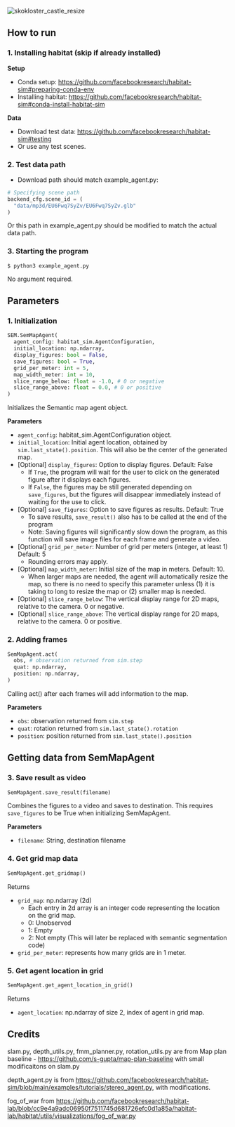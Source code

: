 ![skokloster_castle_resize](https://user-images.githubusercontent.com/47484587/196324233-92771932-eb4d-489a-8da0-66f9df7d92a4.gif)

## How to run

### 1. Installing habitat (skip if already installed)

**Setup**
- Conda setup: https://github.com/facebookresearch/habitat-sim#preparing-conda-env
- Installing habitat: https://github.com/facebookresearch/habitat-sim#conda-install-habitat-sim

**Data**
- Download test data: https://github.com/facebookresearch/habitat-sim#testing
- Or use any test scenes.

### 2. Test data path

- Download path should match example_agent.py:

```python
# Specifying scene path
backend_cfg.scene_id = (
  "data/mp3d/EU6Fwq7SyZv/EU6Fwq7SyZv.glb"
)
```

Or this path in example_agent.py should be modified to match the actual data path.

### 3. Starting the program

```
$ python3 example_agent.py
```
No argument required.

## Parameters

### 1. Initialization
```python
SEM.SemMapAgent(
  agent_config: habitat_sim.AgentConfiguration, 
  initial_location: np.ndarray, 
  display_figures: bool = False, 
  save_figures: bool = True, 
  grid_per_meter: int = 5, 
  map_width_meter: int = 10,
  slice_range_below: float = -1.0, # 0 or negative
  slice_range_above: float = 0.0, # 0 or positive
)
```
Initializes the Semantic map agent object.

**Parameters**
- `agent_config`: habitat_sim.AgentConfiguration object.
- `initial_location`: Initial agent location, obtained by `sim.last_state().position`. This will also be the center of the generated map.
- [Optional] `display_figures`: Option to display figures. Default: False
  - If `True`, the program will wait for the user to click on the generated figure after it displays each figures. 
  - If `False`, the figures may be still generated depending on `save_figures`, but the figures will disappear immediately instead of waiting for the use to click.
- [Optional] `save_figures`: Option to save figures as results. Default: True
  - To save results, `save_result()` also has to be called at the end of the program
  - Note: Saving figures will significantly slow down the program, as this function will save image files for each frame and generate a video.
- [Optional] `grid_per_meter`: Number of grid per meters (integer, at least 1) Default: 5
  - Rounding errors may apply.
- [Optional] `map_width_meter`: Initial size of the map in meters. Default: 10.
  - When larger maps are needed, the agent will automatically resize the map, so there is no need to specify this parameter unless (1) it is taking to long to resize the map or (2) smaller map is needed.
- [Optional] `slice_range_below`: The vertical display range for 2D maps, relative to the camera. 0 or negative.
- [Optional] `slice_range_above`: The vertical display range for 2D maps, relative to the camera. 0 or positive.

### 2. Adding frames
```python
SemMapAgent.act(
  obs, # observation returned from sim.step
  quat: np.ndarray, 
  position: np.ndarray,
)
```
Calling act() after each frames will add information to the map.

**Parameters**
- `obs`: observation returned from `sim.step`
- `quat`: rotation returned from `sim.last_state().rotation`
- `position`: position returned from `sim.last_state().position`

## Getting data from SemMapAgent

### 3. Save result as video
```python
SemMapAgent.save_result(filename)
```
Combines the figures to a video and saves to destination. This requires `save_figures` to be True when initializing SemMapAgent.

**Parameters**
- `filename`: String, destination filename

### 4. Get grid map data
```python
SemMapAgent.get_gridmap()
```
Returns
- `grid_map`: np.ndarray (2d)
  - Each entry in 2d array is an integer code representing the location on the grid map.
  - 0: Unobserved
  - 1: Empty
  - 2: Not empty (This will later be replaced with semantic segmentation code)
- `grid_per_meter`: represents how many grids are in 1 meter.

### 5. Get agent location in grid
```python
SemMapAgent.get_agent_location_in_grid()
```
Returns
- `agent_location`: np.ndarray of size 2, index of agent in grid map.

## Credits

slam.py, depth_utils.py, fmm_planner.py, rotation_utils.py are from Map plan baseline - https://github.com/s-gupta/map-plan-baseline with small modificaitons on slam.py

depth_agent.py is from https://github.com/facebookresearch/habitat-sim/blob/main/examples/tutorials/stereo_agent.py, with modifications.

fog_of_war from https://github.com/facebookresearch/habitat-lab/blob/cc9e4a9adc06950f7511745d681726efc0d1a85a/habitat-lab/habitat/utils/visualizations/fog_of_war.py
